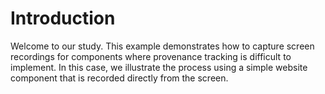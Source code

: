 # Introduction

Welcome to our study. This example demonstrates how to capture screen recordings for components where provenance tracking is difficult to implement. In this case, we illustrate the process using a simple website component that is recorded directly from the screen.